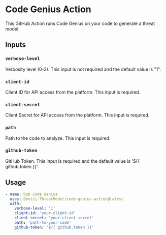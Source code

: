 # Code Genius Action

This GitHub Action runs Code Genius on your code to generate a threat model.

## Inputs

### `verbose-level`

Verbosity level (0-2). This input is not required and the default value is "1".

### `client-id`

Client ID for API access from the platform. This input is required.

### `client-secret`

Client Secret for API access from the platform. This input is required.

### `path`

Path to the code to analyze. This input is required.

### `github-token`

GitHub Token. This input is required and the default value is '${{ github.token }}'.

## Usage

```yaml
- name: Run Code Genius
  uses: Devici-ThreatModel/code-genius-action@latest
  with:
    verbose-level: '1'
    client-id: 'your-client-id'
    client-secret: 'your-client-secret'
    path: 'path-to-your-code'
    github-token: '${{ github.token }}'
```
